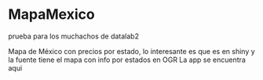 # MapaMexico
prueba para los muchachos de datalab2

Mapa de México con precios por estado, lo interesante es que es en shiny y la fuente tiene el mapa con info por estados en OGR
La app se encuentra aqui [](https://foufoo.shinyapps.io/datalab2/)

